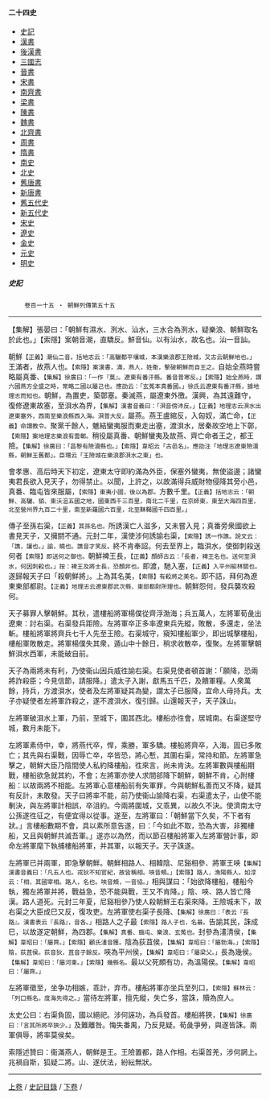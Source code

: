  



#### 二十四史

*   [史記](../a01/a01.md)
*   [漢書](../a02/a02.md)
*   [後漢書](../a03/a03.md)
*   [三國志](../a04/a04.md)
*   [晉書](../a05/a05.md)
*   [宋書](../a06/a06.md)
*   [南齊書](../a07/a07.md)
*   [梁書](../a08/a08.md)
*   [陳書](../a09/a09.md)
*   [魏書](../a10/a10.md)
*   [北齊書](../a11/a11.md)
*   [周書](../a12/a12.md)
*   [隋書](../a13/a13.md)
*   [南史](../a14/a14.md)
*   [北史](../a15/a15.md)
*   [舊唐書](../a16/a16.md)
*   [新唐書](../a17/a17.md)
*   [舊五代史](../a18/a18.md)
*   [新五代史](../a19/a19.md)
*   [宋史](../a20/a20.md)
*   [遼史](../a21/a21.md)
*   [金史](../a22/a22.md)
*   [元史](../a23/a23.md)
*   [明史](../a24/a24.md)


##### 史記
　　 `卷百一十五 ‧ 朝鮮列傳第五十五`

* * *

【集解】張晏曰：「朝鮮有濕水、洌水、汕水，三水合為洌水，疑樂浪、朝鮮取名於此也。」【索隱】案朝音潮，直驕反。鮮音仙。以有汕水，故名也。汕一音訕。

朝鮮`【正義】潮仙二音。括地志云：「高驪都平壤城，本漢樂浪郡王險城，又古云朝鮮地也。」`王滿者，故燕人也。`【索隱】案漢書，滿，燕人，姓衞，擊破朝鮮而自王之。`自始全燕時嘗略屬真番、`【集解】徐廣曰：「一作『莫』。遼東有番汗縣。番音普寒反。」【索隱】始全燕時，謂六國燕方全盛之時，常略二國以屬己也。應劭云：「玄菟本真番國。」徐氏云遼東有番汗縣，據地理志而知也。`朝鮮，為置吏，築鄣塞。秦滅燕，屬遼東外徼。漢興，為其遠難守，復修遼東故塞，至浿水為界，`【集解】漢書音義曰：「浿音傍沛反。」【正義】地理志云浿水出遼東塞外，西南至樂浪縣西入海。浿普大反。`屬燕。燕王盧綰反，入匈奴，滿亡命，`【正義】命謂教令。`聚黨千餘人，魋結蠻夷服而東走出塞，渡浿水，居秦故空地上下鄣，`【索隱】案地理志樂浪有雲鄣。`稍役屬真番、朝鮮蠻夷及故燕、齊亡命者王之，都王險。`【集解】徐廣曰：「昌黎有險瀆縣也。」【索隱】韋昭云「古邑名」。應劭注「地理志遼東險瀆縣，朝鮮王舊都」。臣瓚云「王險城在樂浪郡浿水之東」也。`

會孝惠、高后時天下初定，遼東太守即約滿為外臣，保塞外蠻夷，無使盜邊；諸蠻夷君長欲入見天子，勿得禁止。以聞，上許之，以故滿得兵威財物侵降其旁小邑，真番、臨屯皆來服屬，`【索隱】東夷小國，後以為郡。`方數千里。`【正義】括地志云：「朝鮮、高驪、貊、東沃沮五國之地，國東西千三百里，南北二千里，在京師東，東至大海四百里，北至營州界九百二十里，南至新羅國六百里，北至靺鞨國千四百里。」`

傳子至孫右渠，`【正義】其孫名也。`所誘漢亡人滋多，又未嘗入見；真番旁衆國欲上書見天子，又擁閼不通。元封二年，漢使涉何誘諭右渠，`【索隱】誘一作譙。說文云：「譙，讓也。」諭，曉也。譙音才笑反。`終不肯奉詔。何去至界上，臨浿水，使御刺殺送何者`【索隱】即送何之御也。`朝鮮裨王長，`【正義】顏師古云：「長者，裨王名也。送何至浿水，何因刺殺也。」按：裨王及將士長，恐顏非也。`即渡，馳入塞，`【正義】入平州榆林關也。`遂歸報天子曰「殺朝鮮將」。上為其名美，`【索隱】有殺將之美名。`即不詰，拜何為遼東東部都尉。`【正義】地理志云遼東郡武次縣，東部都尉所理也。`朝鮮怨何，發兵襲攻殺何。

天子募罪人擊朝鮮。其秋，遣樓船將軍楊僕從齊浮渤海；兵五萬人，左將軍荀彘出遼東：討右渠。右渠發兵距險。左將軍卒正多率遼東兵先縱，敗散，多還走，坐法斬。樓船將軍將齊兵七千人先至王險。右渠城守，窺知樓船軍少，即出城擊樓船，樓船軍敗散走。將軍楊僕失其衆，遁山中十餘日，稍求收散卒，復聚。左將軍擊朝鮮浿水西軍，未能破自前。

天子為兩將未有利，乃使衞山因兵威徃諭右渠。右渠見使者頓首謝：「願降，恐兩將詐殺臣；今見信節，請服降。」遣太子入謝，獻馬五千匹，及饋軍糧。人衆萬餘，持兵，方渡浿水，使者及左將軍疑其為變，謂太子已服降，宜命人毋持兵。太子亦疑使者左將軍詐殺之，遂不渡浿水，復引歸。山還報天子，天子誅山。

左將軍破浿水上軍，乃前，至城下，圍其西北。樓船亦徃會，居城南。右渠遂堅守城，數月未能下。

左將軍素侍中，幸，將燕代卒，悍，乘勝，軍多驕。樓船將齊卒，入海，固已多敗亡；其先與右渠戰，因辱亡卒，卒皆恐，將心慙，其圍右渠，常持和節。左將軍急擊之，朝鮮大臣乃陰間使人私約降樓船，徃來言，尚未肯決。左將軍數與樓船期戰，樓船欲急就其約，不會；左將軍亦使人求間郤降下朝鮮，朝鮮不肯，心附樓船：以故兩將不相能。左將軍心意樓船前有失軍罪，今與朝鮮私善而又不降，疑其有反計，未敢發。天子曰將率不能，前乃使衞山諭降右渠，右渠遣太子，山使不能剸決，與左將軍計相誤，卒沮約。今兩將圍城，又乖異，以故久不決。使濟南太守公孫遂徃征之，有便宜得以從事。遂至，左將軍曰：「朝鮮當下久矣，不下者有狀。」言樓船數期不會，具以素所意告遂，曰：「今如此不取，恐為大害，非獨樓船，又且與朝鮮共滅吾軍。」遂亦以為然，而以節召樓船將軍入左將軍營計事，即命左將軍麾下執捕樓船將軍，并其軍，以報天子。天子誅遂。

左將軍已并兩軍，即急擊朝鮮。朝鮮相路人、相韓陰、尼谿相參、將軍王唊`【集解】漢書音義曰：「凡五人也。戎狄不知官紀，故皆稱相。唊音頰。」【索隱】路人，漁陽縣人。如淳云：「相，其國宰相。路人，名也。唊音頰，一音協。」`相與謀曰：「始欲降樓船，樓船今執，獨左將軍并將，戰益急，恐不能與戰，王又不肯降。」陰、唊、路人皆亡降漢。路人道死。元封三年夏，尼谿相參乃使人殺朝鮮王右渠來降。王險城未下，故右渠之大臣成巳又反，復攻吏。左將軍使右渠子長降、`【集解】徐廣曰：「表云『長路』。漢書表云『長路』，音各。」`相路人之子最`【索隱】路人子也，名最。`告諭其民，誅成巳，以故遂定朝鮮，為四郡。`【集解】真番、臨屯、樂浪、玄菟也。`封參為澅清侯，`【集解】韋昭曰：「屬齊。」【索隱】顧氏澅音獲。`陰為荻苴侯，`【集解】韋昭曰：「屬勃海。」【索隱】陰，荻苴侯。荻音狄，苴音子餘反。`唊為平州侯，`【集解】韋昭曰：「屬梁父。」`長為幾侯。`【集解】韋昭曰：「屬河東。」【索隱】幾縣名。`最以父死頗有功，為溫陽侯。`【集解】韋昭曰：「屬齊。」`

左將軍徵至，坐争功相嫉，乖計，弃市。樓船將軍亦坐兵至列口，`【索隱】蘇林云：「列口縣名。度海先得之。」`當待左將軍，擅先縱，失亡多，當誅，贖為庶人。

太史公曰：右渠負固，國以絕祀。涉何誣功，為兵發首。樓船將狹，`【集解】徐廣曰：「言其所將卒狹少。」`及難離咎。悔失番禺，乃反見疑。荀彘爭勞，與遂皆誅。兩軍俱辱，將率莫侯矣。

索隱述贊曰：衞滿燕人，朝鮮是王。王險置都，路人作相。右渠首羌，涉何誷上。兆禍自斯，狐疑二將。山、遂伏法，紛紜無狀。

* * *

  [上卷](114.md) / [史記目錄](a01.md) / [下卷](116.md) /

    